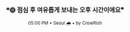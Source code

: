 <div align="center">

<br>

<h3>❝🌞 점심 후 여유롭게 보내는 오후 시간이에요❞</h3>

<sub>05:00 PM • Seoul 🌧️ • by CrowRish</sub>

<br>

</div>